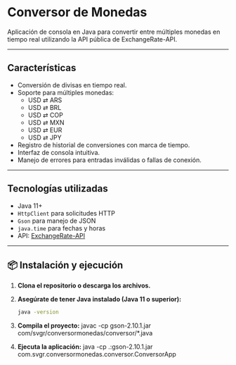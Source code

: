 # Conversor de Monedas

Aplicación de consola en Java para convertir entre múltiples monedas en tiempo real utilizando la API pública de ExchangeRate-API.

---

## Características

- Conversión de divisas en tiempo real.
- Soporte para múltiples monedas:
  - USD ⇄ ARS
  - USD ⇄ BRL
  - USD ⇄ COP
  - USD ⇄ MXN
  - USD ⇄ EUR
  - USD ⇄ JPY
- Registro de historial de conversiones con marca de tiempo.
- Interfaz de consola intuitiva.
- Manejo de errores para entradas inválidas o fallas de conexión.

---

## Tecnologías utilizadas

- Java 11+
- `HttpClient` para solicitudes HTTP
- `Gson` para manejo de JSON
- `java.time` para fechas y horas
- API: [ExchangeRate-API](https://www.exchangerate-api.com/)

---

## 📦 Instalación y ejecución

1. **Clona el repositorio o descarga los archivos.**

2. **Asegúrate de tener Java instalado (Java 11 o superior):**
   ```bash
   java -version

3. **Compila el proyecto:**
javac -cp gson-2.10.1.jar com/svgr/conversormonedas/conversor/*.java

4. **Ejecuta la aplicación:**
java -cp .:gson-2.10.1.jar com.svgr.conversormonedas.conversor.ConversorApp

